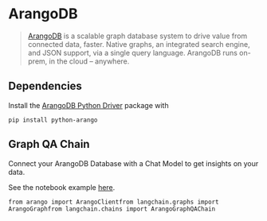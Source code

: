 ArangoDB
========

> [ArangoDB](https://github.com/arangodb/arangodb) is a scalable graph database system to drive value from connected data, faster. Native graphs, an integrated search engine, and JSON support, via a single query language. ArangoDB runs on-prem, in the cloud – anywhere.

Dependencies[](#dependencies "Direct link to Dependencies")
------------------------------------------------------------

Install the [ArangoDB Python Driver](https://github.com/ArangoDB-Community/python-arango) package with

    pip install python-arango

Graph QA Chain[](#graph-qa-chain "Direct link to Graph QA Chain")
------------------------------------------------------------------

Connect your ArangoDB Database with a Chat Model to get insights on your data.

See the notebook example [here](/docs/modules/chains/additional/graph_arangodb_qa.html).

    from arango import ArangoClientfrom langchain.graphs import ArangoGraphfrom langchain.chains import ArangoGraphQAChain